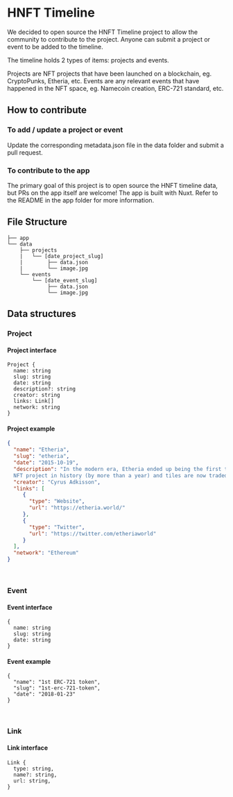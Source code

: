 # HNFT Timeline

We decided to open source the HNFT Timeline project to allow the community to contribute to the project.
Anyone can submit a project or event to be added to the timeline.

The timeline holds 2 types of items: projects and events.

Projects are NFT projects that have been launched on a blockchain, eg. CryptoPunks, Etheria, etc.
Events are any relevant events that have happened in the NFT space, eg. Namecoin creation, ERC-721 standard, etc.


## How to contribute

### To add / update a project or event
Update the corresponding metadata.json file in the data folder and submit a pull request.

### To contribute to the app
The primary goal of this project is to open source the HNFT timeline data, but PRs on the app itself are welcome!
The app is built with Nuxt. Refer to the README in the app folder for more information.



## File Structure
```
├── app
└── data
    ├── projects
    |   └── [date_project_slug]
    |        ├── data.json
    |        └── image.jpg
    └── events
        └── [date_event_slug]
             ├── data.json
             └── image.jpg
```

## Data structures

### Project
#### Project interface
```
Project {
  name: string
  slug: string
  date: string
  description?: string
  creator: string
  links: Link[]
  network: string
}
```

#### Project example
```json
{
  "name": "Etheria",
  "slug": "etheria",
  "date": "2015-10-19",
  "description": "In the modern era, Etheria ended up being the first true
  NFT project in history (by more than a year) and tiles are now traded on the Exchange page.",
  "creator": "Cyrus Adkisson",
  "links": [
     {
       "type": "Website",
       "url": "https://etheria.world/"
     },
     {
       "type": "Twitter",
       "url": "https://twitter.com/etheriaworld"
     }
  ],
  "network": "Ethereum"
}

```
<br />

### Event
#### Event interface
```
{
  name: string
  slug: string
  date: string
}
```
#### Event example
```
{
  "name": "1st ERC-721 token",
  "slug": "1st-erc-721-token",
  "date": "2018-01-23"
}
```
<br />

### Link
#### Link interface
```
Link {
  type: string,
  name?: string,
  url: string,
}
```
